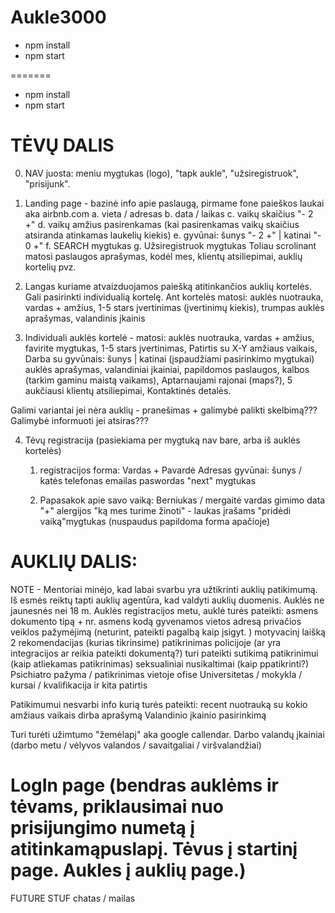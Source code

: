 # Aukle3000

* npm install
* npm start

=======
* npm install
* npm start


# TĖVŲ DALIS
0. NAV juosta: meniu mygtukas (logo), "tapk aukle", "užsiregistruok", "prisijunk".
1. Landing page - bazinė info apie paslaugą, pirmame fone paieškos laukai aka airbnb.com
	a. vieta / adresas
	b. data / laikas
	c. vaikų skaičius "- 2 +" 
	d. vaikų amžius pasirenkamas (kai pasirenkamas vaikų skaičius atsiranda atinkamas laukelių kiekis)
	e. gyvūnai: šunys "- 2 +" | katinai "- 0 +"
	f. SEARCH mygtukas
	g. Užsiregistruok mygtukas
Toliau scrolinant matosi paslaugos aprašymas, kodėl mes, klientų atsiliepimai, auklių kortelių pvz.

2. Langas kuriame atvaizduojamos paiešką atitinkančios auklių kortelės. Gali pasirinkti individualią kortelę. Ant kortelės matosi:
auklės nuotrauka, 
vardas + amžius, 
1-5 stars įvertinimas (įvertinimų kiekis), 
trumpas auklės aprašymas, 
valandinis įkainis

3. Individuali auklės kortelė - matosi:
 auklės nuotrauka, 
 vardas + amžius, 
 favirite mygtukas,
 1-5 stars įvertinimas, 
 Patirtis su X-Y amžiaus vaikais, 
 Darba su gyvūnais: šunys | katinai (įspaudžiami pasirinkimo mygtukai)
 auklės aprašymas, 
 valandiniai įkainiai, 
 papildomos paslaugos, 
 kalbos (tarkim gaminu maistą vaikams), 
 Aptarnaujami rajonai (maps?), 
 5 aukčiausi klientų atsiliepimai,
 Kontaktinės detalės. 

Galimi variantai jei nėra auklių - pranešimas + galimybė palikti skelbimą??? Galimybė informuoti jei atsiras???

4. Tėvų registracija (pasiekiama per mygtuką nav bare, arba iš auklės kortelės)
	1. registracijos forma:
	Vardas + Pavardė
	Adresas 
	gyvūnai: šunys / katės
	telefonas
	emailas
	paswordas
	"next" mygtukas


	2. Papasakok apie savo vaiką:
	Berniukas / mergaitė
	vardas
	gimimo data
	"+" alergijos
	"ką mes turime žinoti" - laukas įrašams
	"pridėdi vaiką"mygtukas (nuspaudus papildoma forma apačioje)




# AUKLIŲ DALIS:
NOTE - Mentoriai minėjo, kad labai svarbu yra užtikrinti auklių patikimumą. Iš esmės reiktų tapti auklių agentūra, kad valdyti auklių duomenis. Auklės ne jaunesnės nei 18 m.  Auklės registracijos metu, auklė turės pateikti:
asmens dokumento tipą + nr.
asmens kodą
gyvenamos vietos adresą
privačios veiklos pažymėjimą (neturint, pateikti pagalbą kaip įsigyt. )
motyvacinį laišką
2 rekomendacijas (kurias tikrinsime)
patikrinimas policijoje (ar yra integracijos ar reikia pateikti dokumentą?) turi pateikti sutikimą patikrinimui (kaip atliekamas patikrinimas)
seksualiniai nusikaltimai (kaip ppatikrinti?)
Psichiatro pažyma / patikrinimas vietoje ofise
Universitetas / mokykla / kursai / kvalifikacija ir kita patirtis


Patikimumui nesvarbi info kurią turės pateikti:
recent nuotrauką
su kokio amžiaus vaikais dirba
aprašymą
Valandinio įkainio pasirinkimą



Turi turėti užimtumo "žemėlapį" aka google callendar. 
Darbo valandų įkainiai (darbo metu / vėlyvos valandos / savaitgaliai / viršvalandžiai)



# LogIn page (bendras auklėms ir tėvams, priklausimai nuo prisijungimo numetą į atitinkamąpuslapį. Tėvus į startinį page. Aukles į auklių page.)



FUTURE STUF
chatas / mailas

